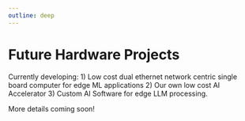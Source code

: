 ```yaml
---
outline: deep
---
```


# Future Hardware Projects

Currently developing: 1) Low cost dual ethernet network centric single board computer for edge ML applications 2) Our own low cost AI Accelerator 3) Custom AI Software for edge LLM processing.

More details coming soon!
